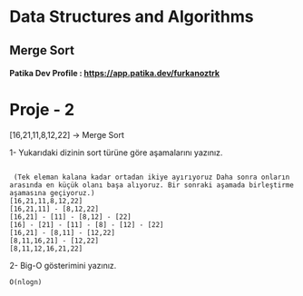 
# Data Structures and Algorithms

## Merge Sort 

#### Patika Dev Profile : https://app.patika.dev/furkanoztrk

# Proje - 2

[16,21,11,8,12,22] -> Merge Sort

1- Yukarıdaki dizinin sort türüne göre aşamalarını yazınız.


```

```

```
 (Tek eleman kalana kadar ortadan ikiye ayırıyoruz Daha sonra onların arasında en küçük olanı başa alıyoruz. Bir sonraki aşamada birleştirme aşamasına geçiyoruz.)
[16,21,11,8,12,22]
[16,21,11] - [8,12,22]
[16,21] - [11] - [8,12] - [22]           
[16] - [21] - [11] - [8] - [12] - [22]   
[16,21] - [8,11] - [12,22]               
[8,11,16,21] - [12,22]
[8,11,12,16,21,22]
```

2- Big-O gösterimini yazınız.

```
O(nlogn)
```
